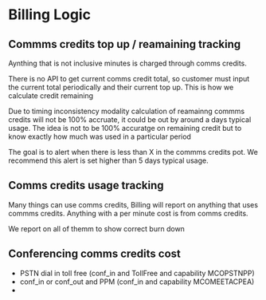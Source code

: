 # Billing Logic

## Commms credits top up / reamaining tracking

Aynthing that is not inclusive minutes is charged through comms credits.

There is no API to get current comms credit total, so customer must input the current total periodically and their current top up. This is how we calculate credit remaining

Due to timing inconsistency modality calculation of reamainng commms credits will not be 100% accruate, it could be out by around a days typical usage. The idea is not to be 100% accuratge on remaining credit but to know exactly how much was used in a particular period

The goal is to alert when there is less than X in the commms credits pot. We recommend this alert is set higher than 5 days typical usage.

## Comms credits usage tracking

Many things can use comms credits, Billing will report on anything that uses commms credits. Anything with a per minute cost is from comms credits.

We report on all of themm to show correct burn down

## Conferencing comms credits cost

- PSTN dial in toll free (conf_in and TollFree and capability MCOPSTNPP)
- conf_in or conf_out and PPM (conf_in and capability MCOMEETACPEA) 
- 




